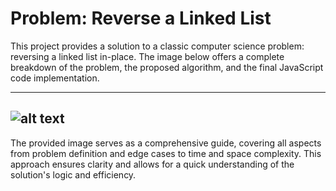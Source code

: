 # Problem: Reverse a Linked List

This project provides a solution to a classic computer science problem: reversing a linked list in-place. The image below offers a complete breakdown of the problem, the proposed algorithm, and the final JavaScript code implementation.

---
![alt text](image.png)
---

The provided image serves as a comprehensive guide, covering all aspects from problem definition and edge cases to time and space complexity. This approach ensures clarity and allows for a quick understanding of the solution's logic and efficiency.